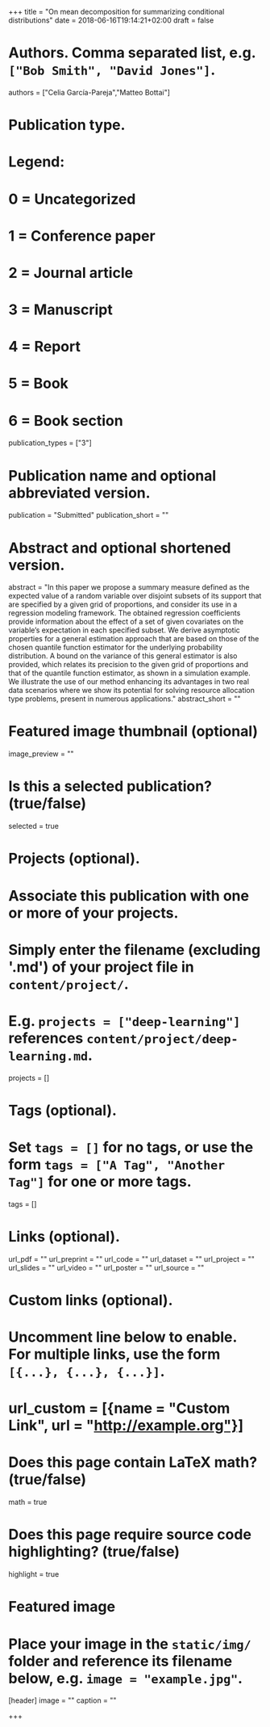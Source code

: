 +++
title = "On mean decomposition for summarizing conditional distributions"
date = 2018-06-16T19:14:21+02:00
draft = false

# Authors. Comma separated list, e.g. `["Bob Smith", "David Jones"]`.
authors = ["Celia García-Pareja","Matteo Bottai"]

# Publication type.
# Legend:
# 0 = Uncategorized
# 1 = Conference paper
# 2 = Journal article
# 3 = Manuscript
# 4 = Report
# 5 = Book
# 6 = Book section
publication_types = ["3"]

# Publication name and optional abbreviated version.
publication = "Submitted"
publication_short = ""

# Abstract and optional shortened version.
abstract = "In this paper we propose a summary measure defined as the expected value of a random variable over disjoint subsets of its support that are specified by a given grid of proportions, and consider its use in a regression modeling framework. The obtained regression coefficients provide information about the effect of a set of given covariates on the variable’s expectation in each specified subset. We derive asymptotic properties for a general estimation approach that are based on those of the chosen quantile function estimator for the underlying probability distribution. A bound on the variance of this general estimator is also provided, which relates its precision to the given grid of proportions and that of the quantile function estimator, as shown in a simulation example. We illustrate the use of our method enhancing its advantages in two real data scenarios where we show its potential for solving resource allocation type problems, present in numerous applications."
abstract_short = ""

# Featured image thumbnail (optional)
image_preview = ""

# Is this a selected publication? (true/false)
selected = true

# Projects (optional).
#   Associate this publication with one or more of your projects.
#   Simply enter the filename (excluding '.md') of your project file in `content/project/`.
#   E.g. `projects = ["deep-learning"]` references `content/project/deep-learning.md`.
projects = []

# Tags (optional).
#   Set `tags = []` for no tags, or use the form `tags = ["A Tag", "Another Tag"]` for one or more tags.
tags = []

# Links (optional).
url_pdf = ""
url_preprint = ""
url_code = ""
url_dataset = ""
url_project = ""
url_slides = ""
url_video = ""
url_poster = ""
url_source = ""

# Custom links (optional).
#   Uncomment line below to enable. For multiple links, use the form `[{...}, {...}, {...}]`.
# url_custom = [{name = "Custom Link", url = "http://example.org"}]

# Does this page contain LaTeX math? (true/false)
math = true

# Does this page require source code highlighting? (true/false)
highlight = true

# Featured image
# Place your image in the `static/img/` folder and reference its filename below, e.g. `image = "example.jpg"`.
[header]
image = ""
caption = ""

+++
